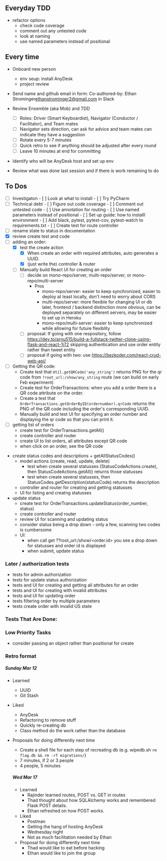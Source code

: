 ## Everyday TDD
- refactor options
  - check code coverage
  - comment out any untested code
  - look at naming
  - use named parameters instead of positional
## Every time
- Onboard new person
  - env seup: install AnyDesk
  - project review
- Send name and github email in form: Co-authored-by: Ethan Strominger<ethanstrominger2@gmail.com> in Slack
- Review Ensemble (aka Mob) and TDD
  - [ ] Roles: Driver (Smart Keyboardist), Navigator (Conductor / Facilitator), and Team mates
  - [ ] Navigator sets direction, can ask for advice and team mates can indicate they have a suggestion
  - [ ] Rotate every 5-7 minutes
  - [ ] Quick retro to see if anything should be adjusted after every round
  - [ ] Leave 10 minutes at end for committing
- Identify who will be AnyDesk host and set up env

- Review what was done last session and if there is work remaining to do
## To Dos
- [ ] Investigaton
      - [ ] Look at what to install
      - [ ] Try PyCharm
- [ ] Technical debt
      - [ ] Figure out code coverage
      - [ ] Comment out untested code
      - [ ] Use annotation for routing
      - [ ] Use named parameters instead of positional
      - [ ] Set up guide: how to installl environment
      - [ ] Add black, pytest, pytest-cov, pytest-watch to requirements.txt
      - [ ] Create test for route controller
- [ ] rename state to status in documentation
- [x] review create test and code
- [ ] adding an order: 
  - [x] test the create action
    - [x] When create an order with required attributes, auto generates a UUID.
    - [x] (just write the) controller & router
  - [ ] Manually build React UI for creating an order
    - [ ] decide on mono-repo/server, multi-repo/server, or mono-repo/multi-server
      - Pros
        - mono-repo/server: easier to keep synchronized, easier to deploy at least locally, don't need to worry about CORS
        - multi-repo/server: more flexible for changing UI or db later, frontend / backend distinction more obvious, can be deployed separately on different servers, may be easier to set up in Heroku
        - mono-repo/multi-server: easier to keep synchronized while allowing for future flexiblity
    - [ ] proposal: If going with one respository, follow https://dev.to/arnu515/build-a-fullstack-twitter-clone-using-flask-and-react-1j72 skipping authentication and use order entity rather than tweet entity
    - [ ] proposal if going with two: use https://bezkoder.com/react-crud-web-api/
- [ ] Getting the QR code:
  - Create test that `Util.getQRCode('any_string')` returns PNG for the qr code from `?root_url:/show/any_string` route (we can build on early Feb experiment)
  - Create test for OrderTransactions: when you add a order there is a QR code attribute on the order.
  - Create a test that `OrderTransactions.getOrderByID(ordernumber).qrCode` returns the PNG of the QR code including the order's corresponding UUID.
  - Manually build and test UI for specifying an order number and displaying the qr code so that you can print it.
- [ ] getting list of orders
  - create test for OrderTransactions.getAll()
  - create controller and router
  - create UI to list orders, all attributes except QR code
  - when click on an order, see the QR code
- create status codes and descriptions + getAllStatusCodes()
  - model actions (create, read, update, delete)
    - test when create several statusses (StatusCodeActions.create), then StatusCodeActions.getAll() returns those statusses
    - test when create several statusses, then StatusCodes.getDescription(statusCode) returns the description
  - controller and router for creating and getting statusses
  - UI for listing and creatng statusses
- update status
  - create test for OrderTransactions.updateStatus(order_number, status)
  - create controller and router
  - review UI for scanning and updating status
  - consider status being a drop down - only a few, scanning two codes is cumbersome
  - UI:
    - when call get ??root_url:/show/<order.id> you see a drop down for statusses and order id is displayed
    - when submit, update status

### Later / authorization tests

- tests for admin authorization
- tests for update status authorization
- tests and UI for creating and getting all attributes for an order
- tests and UI for creating with invalid attributes
- tests and UI for updating order
- tests filtering order by multiple parameters
- tests create order with invalid US state

### Tests That Are Done:

### Low Priority Tasks

- consider passing an object rather than positional for create

### Retro format

##### Sunday Mar 12
- Learned
  - UUID
  - Git Stash
- Liked
  - AnyDesk
  - Refactoring to remove stuff
  - Quickly re-creating db
  - Class method do the work rather than the database
- Proposals for doing differently next time
  - Create a shell file for each step of recreating db (e.g. wipedb.sh `rm flag.db && rm -rf migrations/`)
  - 7 minutes, if 2 or 3 people
  - 4 people, 5 minutes

  ##### Wed Mar 17
  - Learned
    - Rajinder learned routes, POST vs. GET in routes
    - Thad thought about how SQLAlchemy works and remembered Flask POST details.
    - Ethan refreshed on how POST works.
  - Liked
    - Postman
    - Getting the hang of hosting AnyDesk
    - Wednesday night
    - Not as much facilitation needed by Ethan
  - Proposal for doing differently next time
    - Thad would like to eat before hacking
    - Ethan would like to join the group